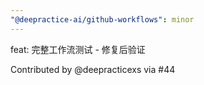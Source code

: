 ```yaml
---
"@deepractice-ai/github-workflows": minor
---
```


feat: 完整工作流测试 - 修复后验证

Contributed by @deepracticexs via #44

